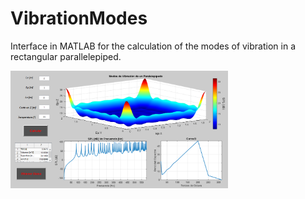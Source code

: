 # VibrationModes
Interface in MATLAB for the calculation of the modes of vibration in a rectangular parallelepiped.

<img src="https://raw.githubusercontent.com/SebastianCarvalhoSalazar/VibrationModes/master/Assets/Interfaz.PNG" width="69%"></img>

